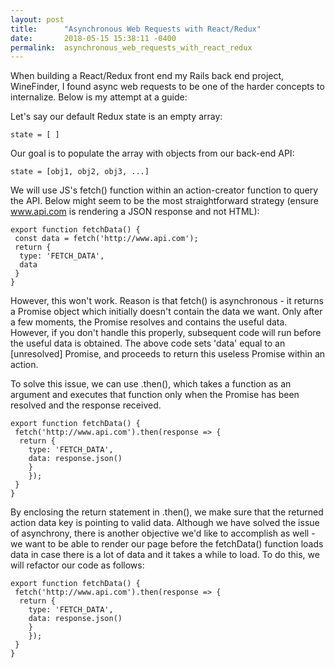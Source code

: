 ```yaml
---
layout: post
title:      "Asynchronous Web Requests with React/Redux"
date:       2018-05-15 15:38:11 -0400
permalink:  asynchronous_web_requests_with_react_redux
---
```



When building a React/Redux front end my Rails back end project, WineFinder, I found async web requests to be one of the harder concepts to internalize. Below is my attempt at a guide:  

Let's say our default Redux state is an empty array: 
```
state = [ ]
```

Our goal is to populate the array with objects from our back-end API:
```
state = [obj1, obj2, obj3, ...]
```

We will use JS's fetch() function within an action-creator function to query the API. Below might seem to be the most straightforward strategy (ensure www.api.com is rendering a JSON response and not HTML): 

```
export function fetchData() {
 const data = fetch('http://www.api.com');
 return {
  type: 'FETCH_DATA',
  data
 }
}
```

However, this won't work. Reason is that fetch() is asynchronous - it returns a Promise object which initially doesn't contain the data we want. Only after a few moments, the Promise resolves and contains the useful data. However, if you don't handle this properly, subsequent code will run before the useful data is obtained. The above code sets 'data' equal to an [unresolved] Promise, and proceeds to return this useless Promise within an action. 

To solve this issue, we can use .then(), which takes a function as an argument and executes that function only when the Promise has been resolved and the response received. 

```
export function fetchData() {
 fetch('http://www.api.com').then(response => {
  return {
	type: 'FETCH_DATA', 
	data: response.json()
	}
	});
 }
}
```

By enclosing the return statement in .then(), we make sure that the returned action data key is pointing to valid data. Although we have solved the issue of asynchrony, there is another objective we'd like to accomplish as well - we want to be able to render our page before the fetchData() function loads data in case there is a lot of data and it takes a while to load. To do this, we will refactor our code as follows: 

```
export function fetchData() {
 fetch('http://www.api.com').then(response => {
  return {
	type: 'FETCH_DATA', 
	data: response.json()
	}
	});
 }
}
```

